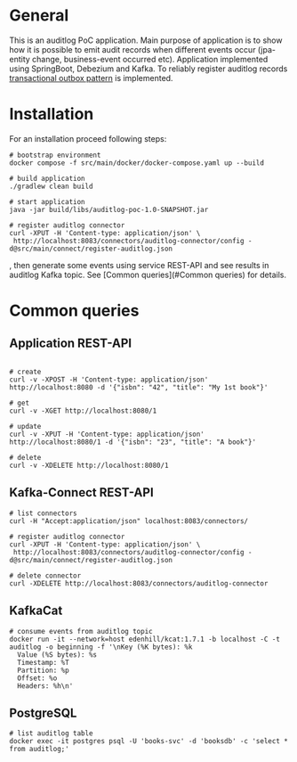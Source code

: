 # General
This is an auditlog PoC application. Main purpose of application is to show how it is possible to emit audit records
when different events occur (jpa-entity change, business-event occurred etc).
Application implemented using SpringBoot, Debezium and Kafka. To reliably register auditlog records 
[transactional outbox pattern](https://microservices.io/patterns/data/transactional-outbox.html) is implemented.

# Installation
For an installation proceed following steps:
```shell
# bootstrap environment
docker compose -f src/main/docker/docker-compose.yaml up --build

# build application
./gradlew clean build

# start application
java -jar build/libs/auditlog-poc-1.0-SNAPSHOT.jar

# register auditlog connector
curl -XPUT -H 'Content-type: application/json' \
 http://localhost:8083/connectors/auditlog-connector/config -d@src/main/connect/register-auditlog.json
```
, then generate some events using service REST-API and see results in auditlog Kafka topic. 
See [Common queries](#Common queries) for details.

# Common queries

## Application REST-API
```shell

# create
curl -v -XPOST -H 'Content-type: application/json' http://localhost:8080 -d '{"isbn": "42", "title": "My 1st book"}'

# get
curl -v -XGET http://localhost:8080/1

# update
curl -v -XPUT -H 'Content-type: application/json' http://localhost:8080/1 -d '{"isbn": "23", "title": "A book"}'

# delete
curl -v -XDELETE http://localhost:8080/1
```

## Kafka-Connect REST-API
```shell
# list connectors
curl -H "Accept:application/json" localhost:8083/connectors/

# register auditlog connector
curl -XPUT -H 'Content-type: application/json' \
 http://localhost:8083/connectors/auditlog-connector/config -d@src/main/connect/register-auditlog.json
 
# delete connector
curl -XDELETE http://localhost:8083/connectors/auditlog-connector
```

## KafkaCat
```shell
# consume events from auditlog topic
docker run -it --network=host edenhill/kcat:1.7.1 -b localhost -C -t auditlog -o beginning -f '\nKey (%K bytes): %k
  Value (%S bytes): %s
  Timestamp: %T
  Partition: %p
  Offset: %o
  Headers: %h\n'
```

## PostgreSQL
```shell
# list auditlog table
docker exec -it postgres psql -U 'books-svc' -d 'booksdb' -c 'select * from auditlog;'
```